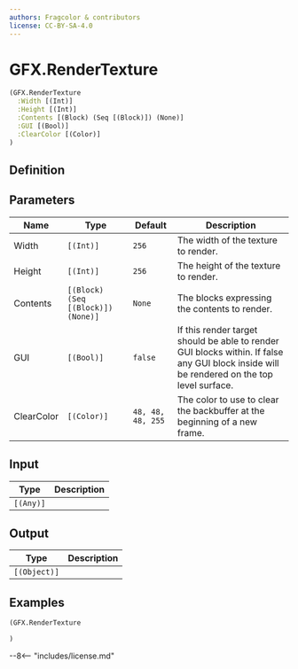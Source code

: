 ```yaml
---
authors: Fragcolor & contributors
license: CC-BY-SA-4.0
---
```



# GFX.RenderTexture

```clojure
(GFX.RenderTexture
  :Width [(Int)]
  :Height [(Int)]
  :Contents [(Block) (Seq [(Block)]) (None)]
  :GUI [(Bool)]
  :ClearColor [(Color)]
)
```


## Definition




## Parameters

| Name | Type | Default | Description |
|------|------|---------|-------------|
| Width | `[(Int)]` | `256` | The width of the texture to render. |
| Height | `[(Int)]` | `256` | The height of the texture to render. |
| Contents | `[(Block) (Seq [(Block)]) (None)]` | `None` | The blocks expressing the contents to render. |
| GUI | `[(Bool)]` | `false` | If this render target should be able to render GUI blocks within. If false any GUI block inside will be rendered on the top level surface. |
| ClearColor | `[(Color)]` | `48, 48, 48, 255` | The color to use to clear the backbuffer at the beginning of a new frame. |


## Input

| Type | Description |
|------|-------------|
| `[(Any)]` |  |


## Output

| Type | Description |
|------|-------------|
| `[(Object)]` |  |


## Examples

```clojure
(GFX.RenderTexture

)
```


--8<-- "includes/license.md"
